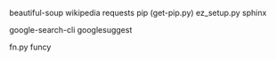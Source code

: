

beautiful-soup
wikipedia
requests
pip (get-pip.py)
ez_setup.py
sphinx


google-search-cli 
googlesuggest

fn.py
funcy
